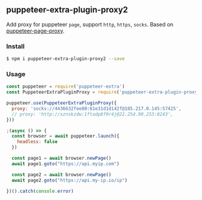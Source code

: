## puppeteer-extra-plugin-proxy2

Add proxy for puppeteer `page`, support `http`, `https`, `socks`. Based on [puppeteer-page-proxy](https://github.com/Cuadrix/puppeteer-page-proxy).

### Install

```sh
$ npm i puppeteer-extra-plugin-proxy2 --save
```

### Usage

```js
const puppeteer = require('puppeteer-extra')
const PuppeteerExtraPluginProxy = require('puppeteer-extra-plugin-proxy2')

puppeteer.use(PuppeteerExtraPluginProxy({
  proxy: 'socks://4436632fee80:61e31d1d142f@185.217.0.145:57425',
  // proxy: 'http://xznskzdw:1ftadp8f9r4j@22.254.90.253:8243',
}))

;(async () => {
  const browser = await puppeteer.launch({
    headless: false
  })

  const page1 = await browser.newPage()
  await page1.goto("https://api.myip.com")

  const page2 = await browser.newPage()
  await page2.goto("https://api.my-ip.io/ip")

})().catch(console.error)
```
